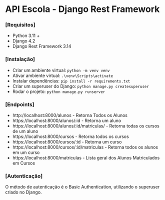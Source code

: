 # API Escola - Django Rest Framework

### [Requisitos]

* Python 3.11 +
* Django 4.2
* Django Rest Framework 3.14


### [Instalação]

* Criar um ambiente virtual: `python -m venv venv`
*  Ativar ambiente virtual: `.\venv\Scripts\activate`
* Instalar dependências: `pip install -r requirements.txt`
* Criar um superuser do Django: `python manage.py createsuperuser`
* Rodar o projeto: `python manage.py runserver`

### [Endpoints]

* http://localhost:8000/alunos - Retorna Todos os Alunos
* https://localhost:8000/alunos/:id - Retorna um aluno
* https://localhost:8000/alunos/:id/matriculas/ - Retorna todas os cursos de um aluno
* https://localhost:8000/cursos - Retorna todos os cursos
* https://localhost:8000/cursos/:id - Retorna um curso
* https://localhost:8000/cursos/:id/matriculas - Retorna todos os alunos em um curso
* https://localhost:8000/matriculas - Lista geral dos Alunos Matriculados em Cursos</p>

### [Autenticação]
O método de autenticação é o Basic Authentication, utilizando o superuser criado no Django.

